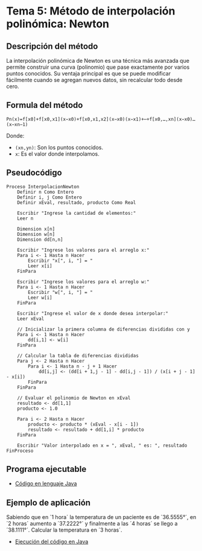 # Tema 5: Método de interpolación polinómica: Newton

## Descripción del método

La interpolación polinómica de Newton es una técnica más avanzada que permite construir una curva (polinomio) que pase exactamente por varios puntos conocidos. Su ventaja principal es que se puede modificar fácilmente cuando se agregan nuevos datos, sin recalcular todo desde cero.

## Formula del método
    Pn​(x)=f[x0​]+f[x0​,x1​](x−x0​)+f[x0​,x1​,x2​](x−x0​)(x−x1​)+⋯+f[x0​,…,xn​](x−x0​)…(x−xn−1​)

Donde:
- `(xn,yn)`: Son los puntos conocidos.
- `x`: Es el valor donde interpolamos.

## Pseudocódigo

    Proceso InterpolacionNewton
        Definir n Como Entero
        Definir i, j Como Entero
        Definir xEval, resultado, producto Como Real
        
        Escribir "Ingrese la cantidad de elementos:"
        Leer n
        
        Dimension x[n]
        Dimension w[n]
        Dimension dd[n,n]
        
        Escribir "Ingrese los valores para el arreglo x:"
        Para i <- 1 Hasta n Hacer
            Escribir "x[", i, "] = "
            Leer x[i]
        FinPara
        
        Escribir "Ingrese los valores para el arreglo w:"
        Para i <- 1 Hasta n Hacer
            Escribir "w[", i, "] = "
            Leer w[i]
        FinPara
        
        Escribir "Ingrese el valor de x donde desea interpolar:"
        Leer xEval
        
        // Inicializar la primera columna de diferencias divididas con y
        Para i <- 1 Hasta n Hacer
            dd[i,1] <- w[i]
        FinPara
        
        // Calcular la tabla de diferencias divididas
        Para j <- 2 Hasta n Hacer
            Para i <- 1 Hasta n - j + 1 Hacer
                dd[i,j] <- (dd[i + 1,j - 1] - dd[i,j - 1]) / (x[i + j - 1] - x[i])
            FinPara
        FinPara
        
        // Evaluar el polinomio de Newton en xEval
        resultado <- dd[1,1]
        producto <- 1.0
        
        Para i <- 2 Hasta n Hacer
            producto <- producto * (xEval - x[i - 1])
            resultado <- resultado + dd[1,i] * producto
        FinPara
        
        Escribir "Valor interpolado en x = ", xEval, " es: ", resultado
    FinProceso

## Programa ejecutable
- [Código en lenguaje Java](./src/Interpolacion_Newton.java)

## Ejemplo de aplicación
Sabiendo que en ´1 hora´ la temperatura de un paciente es de ´36.5555°´, en ´2 horas´ aumento a ´37.2222°´ y finalmente a las ´4 horas´ se llego a ´38.1111°´. Calcular la temperatura en ´3 horas´.
- [Ejecución del código en Java](./src/Ejecucion.png)